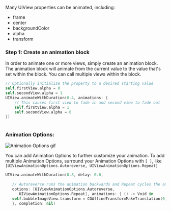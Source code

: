 Many UIView properties can be animated, including:

- frame
- center
- backgroundColor
- alpha
- transform

### Step 1: Create an animation block

In order to animate one or more views, simply create an animation block. The animation block will animate from the current value to the value that's set within the block. You can call multiple views within the block.

```Swift
// Optionally initialize the property to a desired starting value
self.firstView.alpha = 0
self.secondView.alpha = 1
UIView.animateWithDuration(0.4, animations: {
    // This causes first view to fade in and second view to fade out
    self.firstView.alpha = 1
    self.secondView.alpha = 0
})
        
```

### Animation Options:

![Animation Options gif](http://i.imgur.com/KJ8QWAv.gif)

You can add Animation Options to further customize your animation. To add multiple Animation Options, surround your Animation Options with `[ ]`, like `[UIViewAnimationOptions.Autoreverse, UIViewAnimationOptions.Repeat]`

```Swift
UIView.animateWithDuration(0.8, delay: 0.0,
   
   // Autoreverse runs the animation backwards and Repeat cycles the animation indefinitely. 
   options: [UIViewAnimationOptions.Autoreverse,
      UIViewAnimationOptions.Repeat], animations: { () -> Void in
   self.bubbleImageView.transform = CGAffineTransformMakeTranslation(0, 10)
   }, completion: nil)
```